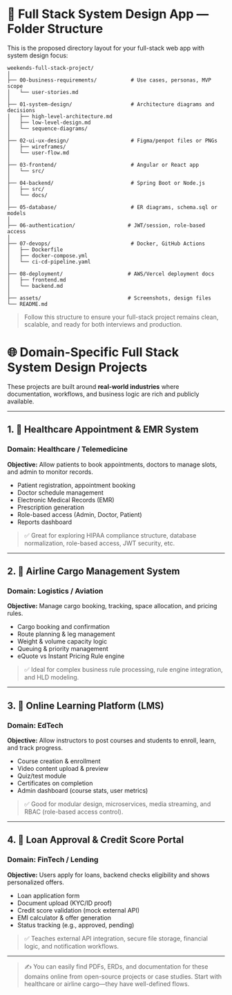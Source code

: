 # 📁 Full Stack System Design App — Folder Structure

This is the proposed directory layout for your full-stack web app with system design focus:

```
weekends-full-stack-project/
│
├── 00-business-requirements/           # Use cases, personas, MVP scope
│   └── user-stories.md
│
├── 01-system-design/                   # Architecture diagrams and decisions
│   ├── high-level-architecture.md
│   ├── low-level-design.md
│   └── sequence-diagrams/
│
├── 02-ui-ux-design/                    # Figma/penpot files or PNGs
│   ├── wireframes/
│   └── user-flow.md
│
├── 03-frontend/                        # Angular or React app
│   └── src/
│
├── 04-backend/                         # Spring Boot or Node.js
│   ├── src/
│   └── docs/
│
├── 05-database/                        # ER diagrams, schema.sql or models
│
├── 06-authentication/                 # JWT/session, role-based access
│
├── 07-devops/                          # Docker, GitHub Actions
│   ├── Dockerfile
│   ├── docker-compose.yml
│   └── ci-cd-pipeline.yaml
│
├── 08-deployment/                     # AWS/Vercel deployment docs
│   ├── frontend.md
│   └── backend.md
│
├── assets/                            # Screenshots, design files
└── README.md
```

> Follow this structure to ensure your full-stack project remains clean, scalable, and ready for both interviews and production.

# 🌐 Domain-Specific Full Stack System Design Projects

These projects are built around **real-world industries** where documentation, workflows, and business logic are rich and publicly available.

---

## 1. 🏥 **Healthcare Appointment & EMR System**

### Domain: Healthcare / Telemedicine
**Objective:** Allow patients to book appointments, doctors to manage slots, and admin to monitor records.

- Patient registration, appointment booking
- Doctor schedule management
- Electronic Medical Records (EMR)
- Prescription generation
- Role-based access (Admin, Doctor, Patient)
- Reports dashboard

> ✅ Great for exploring HIPAA compliance structure, database normalization, role-based access, JWT security, etc.

---

## 2. 🛫 **Airline Cargo Management System**

### Domain: Logistics / Aviation
**Objective:** Manage cargo booking, tracking, space allocation, and pricing rules.

- Cargo booking and confirmation
- Route planning & leg management
- Weight & volume capacity logic
- Queuing & priority management
- eQuote vs Instant Pricing Rule engine

> ✅ Ideal for complex business rule processing, rule engine integration, and HLD modeling.

---

## 3. 🏫 **Online Learning Platform (LMS)**

### Domain: EdTech
**Objective:** Allow instructors to post courses and students to enroll, learn, and track progress.

- Course creation & enrollment
- Video content upload & preview
- Quiz/test module
- Certificates on completion
- Admin dashboard (course stats, user metrics)

> ✅ Good for modular design, microservices, media streaming, and RBAC (role-based access control).

---

## 4. 🏦 **Loan Approval & Credit Score Portal**

### Domain: FinTech / Lending
**Objective:** Users apply for loans, backend checks eligibility and shows personalized offers.

- Loan application form
- Document upload (KYC/ID proof)
- Credit score validation (mock external API)
- EMI calculator & offer generation
- Status tracking (e.g., approved, pending)

> ✅ Teaches external API integration, secure file storage, financial logic, and notification workflows.

---

> ✍️ You can easily find PDFs, ERDs, and documentation for these domains online from open-source projects or case studies. Start with healthcare or airline cargo—they have well-defined flows.
